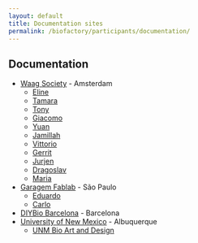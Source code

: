 ```yaml
---
layout: default
title: Documentation sites
permalink: /biofactory/participants/documentation/
---
```


## Documentation

* [Waag Society](http://www.waag.org) - Amsterdam
  * [Eline](http://elinevanderploeg.github.io/endexam/biohack.html)
  * [Tamara](http://tamaratomoro.github.io/)
  * [Tony](https://github.com/tg4259)
  * [Giacomo](https://github.com/GG-loop)
  * [Yuan](https://github.com/Yuanamoto)
  * [Jamillah](http://jamillah.github.io/)
  * [Vittorio](http://vittoriomilone.github.io/)
  * [Gerrit](https://www.wevolver.com/gerrit.niezen/biofactory)
  * [Jurjen](http://github.com/Jurminator/biohacking)
  * [Dragoslav](http://dragoslav.github.io/diy/)
  * [Maria](http://mariaboto.github.io)
* [Garagem Fablab](http://www.garagemfablab.com) - São Paulo
  * [Eduardo](https://biohackacademyelopes.wordpress.com)
  * [Carlo](https://github.com/carloscandidojr/biohackacademy/wiki)
* [DIYBio Barcelona](http://www.meetup.com/Barcelona-DIYbio-Meetup/) - Barcelona
* [University of New Mexico](http://www.unm.edu) - Albuquerque
  * [UNM Bio Art and Design](https://github.com/unmbioartanddesign/biofactory/wiki/Biofactory-Course,-Waag-Society-Documentation:--Week-1)
